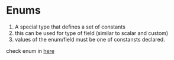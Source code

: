 # Enums

1. A special type that defines a set of constants
2. this can be used for type of field (similar to scalar and custom)
3. values of the enum/field must be one of constansts declared.

check enum in [here](graphql-course/graphql-basics/src/schema.graphql)